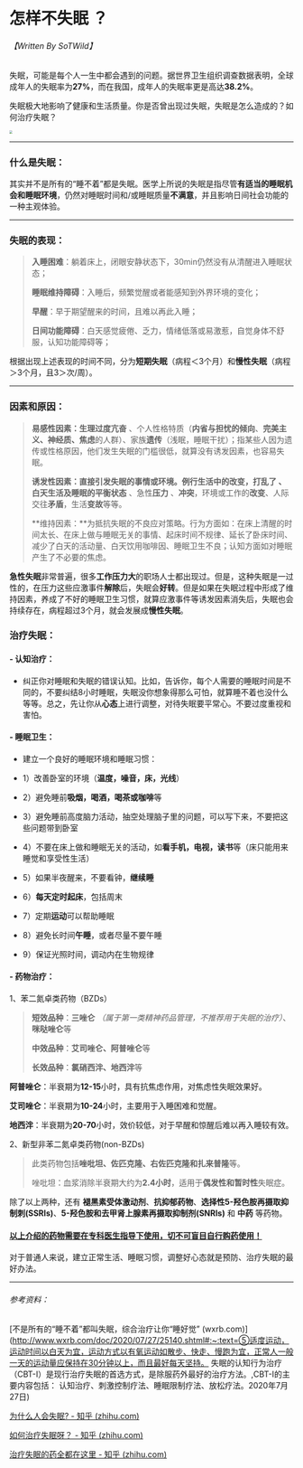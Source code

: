 # 怎样不失眠 ？

###### 【Written By SoTWild】



失眠，可能是每个人一生中都会遇到的问题。据世界卫生组织调查数据表明，全球成年人的失眠率为**27%**，而在我国，成年人的失眠率更是高达**38.2%**。

失眠极大地影响了健康和生活质量。你是否曾出现过失眠，失眠是怎么造成的？如何治疗失眠？

<img src="https://s1.328888.xyz/2022/10/01/M76nm.jpg" style="zoom:33%;" />

------

### 什么是失眠：

其实并不是所有的“睡不着”都是失眠。医学上所说的失眠是指尽管**有适当的睡眠机会和睡眠环境**，仍然对睡眠时间和/或睡眠质量**不满意**，并且影响日间社会功能的一种主观体验。

------

### 失眠的表现：

> **入睡困难**：躺着床上，闭眼安静状态下，30min仍然没有从清醒进入睡眠状态；
>
> **睡眠维持障碍**：入睡后，频繁觉醒或者能感知到外界环境的变化；
>
> **早醒**：早于期望醒来的时间，且难以再此入睡；
>
> **日间功能障碍**：白天感觉疲倦、乏力，情绪低落或易激惹，自觉身体不舒服，认知功能障碍等；

根据出现上述表现的时间不同，分为**短期失眠**（病程＜3个月）和**慢性失眠**（病程＞3个月，且3＞次/周）。

------

### 因素和原因：

> **易感性因素：**生理**过度亢奋** 、个人性格特质（**内省与担忧的倾向**、**完美主义、神经质、焦虑**的人群）、家族**遗传**（浅眠，睡眠干扰）；指某些人因为遗传或性格原因，他们发生失眠的门槛很低，就算没有诱发因素，也容易失眠。
>
> **诱发性因素：**直接引发失眠的事情或环境。例行生活中的改变，打乱了 、白天生活及睡眠的**平衡状态** 、急性**压力** 、**冲突**，环境或工作的**改变**、人际交往**矛盾**，生活**变故**等等。
>
> **维持因素：**为抵抗失眠的不良应对策略。行为方面如：在床上清醒的时间太长、在床上做与睡眠无关的事情、起床时间不规律、延长了卧床时间、减少了白天的活动量、白天饮用咖啡因、睡眠卫生不良；认知方面如对睡眠产生了不必要的焦虑。

**急性失眠**非常普遍，很多**工作压力大**的职场人士都出现过。但是，这种失眠是一过性的，在压力这些应激事件**解除**后，失眠会**好转**。但是如果在失眠过程中形成了维持因素，养成了不好的睡眠卫生习惯，就算应激事件等诱发因素消失后，失眠也会持续存在，病程超过3个月，就会发展成**慢性失眠**。

### 治疗失眠：

#### - 认知治疗：

- 纠正你对睡眠和失眠的错误认知。比如，告诉你，每个人需要的睡眠时间是不同的，不要纠结8小时睡眠，失眠没你想象得那么可怕，就算睡不着也没什么等等。总之，先让你从**心态**上进行调整，对待失眠要平常心。不要过度重视和害怕。

#### - 睡眠卫生：

- 建立一个良好的睡眠环境和睡眠习惯：

- 1）改善卧室的环境（**温度，噪音，床，光线**）
- 2）避免睡前**吸烟，喝酒，喝茶或咖啡**等
- 3）避免睡前高度脑力活动，抽空处理脑子里的问题，可以写下来，不要把这些问题带到卧室
- 4）不要在床上做和睡眠无关的活动，如**看手机，电视，读书**等（床只能用来睡觉和享受性生活）
- 5）如果半夜醒来，不要看钟，**继续睡**
- 6）**每天定时起床**，包括周末
- 7）定期**运动**可以帮助睡眠
- 8）避免长时间**午睡**，或者尽量不要午睡
- 9）保证光照时间，调动内在生物规律

#### - 药物治疗：

1、苯二氮卓类药物（BZDs）

> **短效品种**：**三唑仑** *（属于第一类精神药品管理，不推荐用于失眠的治疗）*、**咪哒唑仑**等
>
> **中效品种**：**艾司唑仑、阿普唑仑**等
>
> **长效品种**：**氯硝西泮、地西泮**等

**阿普唑仑**：半衰期为**12-15**小时，具有抗焦虑作用，对焦虑性失眠效果好。

**艾司唑仑**：半衰期为**10-24**小时，主要用于入睡困难和觉醒。

**地西泮**：半衰期为**20-70**小时，效价较低，对于早醒和惊醒后难以再入睡较有效。

2、新型非苯二氮卓类药物(non-BZDs)

> 此类药物包括**唑吡坦、佐匹克隆、右佐匹克隆和扎来普隆**等。
>
> 唑吡坦：血浆消除半衰期大约为**2.4小时**，适用于**偶发性和暂时性**失眠症。

除了以上两种，还有 **褪黑素受体激动剂**、**抗抑郁药物**、**选择性5-羟色胺再摄取抑制刺(SSRIs)**、**5-羟色胺和去甲肾上腺素再摄取抑制剂(SNRIs)** 和 **中药** 等药物。



#### [<u>以上介绍的药物需要在专科医生指导下使用，切不可盲目自行购药使用！</u>](/popularization/20220303)



对于普通人来说，建立正常生活、睡眠习惯，调整好心态就是预防、治疗失眠的最好办法。

------



###### 参考资料：

[不是所有的“睡不着”都叫失眠，综合治疗让你“睡好觉” (wxrb.com)](http://www.wxrb.com/doc/2020/07/27/25140.shtml#:~:text=⑤适度运动，运动时间以白天为宜，运动方式以有氧运动如散步、快走、慢跑为宜，正常人一般一天的运动量应保持在30分钟以上，而且最好每天坚持。 失眠的认知行为治疗（CBT-I）是现行治疗失眠的首选方式，是除服药外最好的治疗方法。,CBT-I的主要内容包括： 认知治疗、刺激控制疗法、睡眠限制疗法、放松疗法。2020年7月27日)

[为什么人会失眠? - 知乎 (zhihu.com)](https://www.zhihu.com/question/319262606)

[如何治疗失眠呀？ - 知乎 (zhihu.com)](https://www.zhihu.com/question/22029770)

[治疗失眠的药全都在这里 - 知乎 (zhihu.com)](https://zhuanlan.zhihu.com/p/156782386)